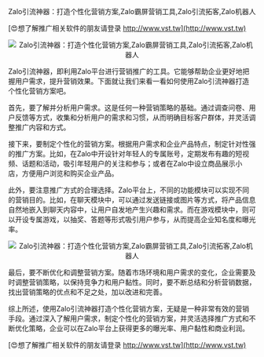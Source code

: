 Zalo引流神器：打造个性化营销方案,Zalo霸屏营销工具,Zalo引流拓客,Zalo机器人

[😍想了解推广相关软件的朋友请登录 http://www.vst.tw](http://www.vst.tw)

 <center><img src="https://vst.tw/MP4/tuiguang/png/3.png" alt="Zalo引流神器：打造个性化营销方案,Zalo霸屏营销工具,Zalo引流拓客,Zalo机器人"></center>

Zalo引流神器，即利用Zalo平台进行营销推广的工具。它能够帮助企业更好地把握用户需求，提升营销效果。下面就让我们来看一看如何使用Zalo引流神器打造个性化营销方案吧。

首先，要了解并分析用户需求。这是任何一种营销策略的基础。通过调查问卷、用户反馈等方式，收集和分析用户的需求和习惯，从而明确目标客户群体，并灵活调整推广内容和方式。

接下来，要制定个性化的营销方案。根据用户需求和企业产品特点，制定针对性强的推广方案。比如，在Zalo中开设针对年轻人的专属账号，定期发布有趣的短视频、话题和活动，吸引年轻用户的关注和参与；或者在Zalo中设立商品展示小店，方便用户浏览和购买企业产品。

此外，要注意推广方式的合理选择。Zalo平台上，不同的功能模块可以实现不同的营销目的。比如，在聊天模块中，可以通过发送链接或图片等方式，将产品信息自然地嵌入到聊天内容中，让用户自发地产生兴趣和需求。而在游戏模块中，则可以开设专属游戏，以抽奖、答题等形式吸引用户参与，从而提高企业知名度和曝光率。

 <center><img src="https://vst.tw/MP4/tuiguang/png/4.png" alt="Zalo引流神器：打造个性化营销方案,Zalo霸屏营销工具,Zalo引流拓客,Zalo机器人"></center>

最后，要不断优化和调整营销方案。随着市场环境和用户需求的变化，企业需要及时调整营销策略，以保持竞争力和用户黏性。同时，要不断总结和分析营销数据，找出营销策略的优点和不足之处，加以改进和完善。

综上所述，使用Zalo引流神器打造个性化营销方案，无疑是一种非常有效的营销手段。通过深入了解用户需求，制定个性化的营销方案，并灵活选择推广方式和不断优化策略，企业可以在Zalo平台上获得更多的曝光率、用户黏性和商业利润。

[😍想了解推广相关软件的朋友请登录 http://www.vst.tw](http://www.vst.tw)



